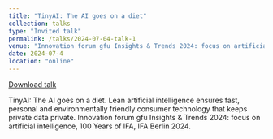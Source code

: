 ```yaml
---
title: "TinyAI: The AI goes on a diet"
collection: talks
type: "Invited talk"
permalink: /talks/2024-07-04-talk-1
venue: "Innovation forum gfu Insights & Trends 2024: focus on artificial intelligence, 100 Years of IFA, IFA Berlin 2024"
date: 2024-07-4
location: "online"
---
```


[Download talk](https://gfu.de/wp-content/uploads/2024/07/Prof_AXENIE_OHM_TinyAI_pdf.pdf)

TinyAI: The AI goes on a diet. Lean artificial intelligence ensures fast, personal and environmentally friendly consumer technology that keeps private data private. Innovation forum gfu Insights & Trends 2024: focus on artificial intelligence, 100 Years of IFA, IFA Berlin 2024.
